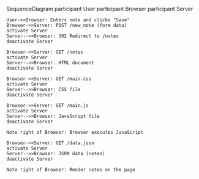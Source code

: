 SequenceDiagram
    participant User
    participant Browser
    participant Server

    User->>Browser: Enters note and clicks "Save"
    Browser->>Server: POST /new_note (form data)
    activate Server
    Server-->>Browser: 302 Redirect to /notes
    deactivate Server

    Browser->>Server: GET /notes
    activate Server
    Server-->>Browser: HTML document
    deactivate Server

    Browser->>Server: GET /main.css
    activate Server
    Server-->>Browser: CSS file
    deactivate Server

    Browser->>Server: GET /main.js
    activate Server
    Server-->>Browser: JavaScript file
    deactivate Server

    Note right of Browser: Browser executes JavaScript

    Browser->>Server: GET /data.json
    activate Server
    Server-->>Browser: JSON data (notes)
    deactivate Server

    Note right of Browser: Render notes on the page
